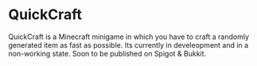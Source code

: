# QuickCraft
QuickCraft is a Minecraft minigame in which you have to craft a randomly generated item as fast as possible.
Its currently in develeopment and in a non-working state. Soon to be published on Spigot & Bukkit.
